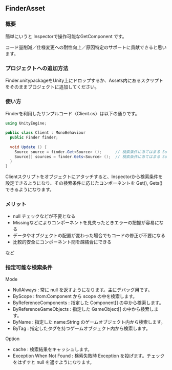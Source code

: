 ## FinderAsset

### 概要
簡単にいうと Inspectorで操作可能なGetComponent です。

コード量削減／仕様変更への耐性向上／原因特定のサポートに貢献できると思います。

### プロジェクトへの追加方法
Finder.unitypackageをUnity上にドロップするか、Assets内にあるスクリプトをそのままプロジェクトに追加してください。

### 使い方
Finderを利用したサンプルコード（Client.cs）は以下の通りです。

```c#:Client.cs
using UnityEngine;

public class Client : MonoBehaviour
  public Finder finder;
  
  void Update () {
    Source source = finder.Get<Source> ();      // 検索条件にあてはまる Sourceコンポーネント を1つ取得
    Source[] sources = finder.Gets<Source> ();  // 検索条件にあてはまる Sourceコンポーネント をすべて取得
  }
}
```

Clientスクリプトをオブジェクトにアタッチすると、Inspectorから検索条件を設定できるようになり、その検索条件に応じたコンポーネントを Get(), Gets() できるようになります。

### メリット
* null チェックなどが不要となる
* Missingなどによりコンポーネントを見失ったときエラーの把握が容易になる
* データやオブジェクトの配置が変わった場合でもコードの修正が不要になる
* 比較的安全にコンポーネント間を疎結合にできる

など

### 指定可能な検索条件
Mode

* NullAlways : 常に null を返すようになります。主にデバッグ用です。
* ByScope : from:Component から scope の中を検索します。
* ByReferenceComponents : 指定した Component[] の中から検索します。
* ByReferenceGameObjects : 指定した GameObject[] の中から検索します。
* ByName : 指定した name:String のゲームオブジェクト内から検索します。
* ByTag : 指定したタグを持つゲームオブジェクト内から検索します。

Option

* cache : 検索結果をキャッシュします。
* Exception When Not Found : 検索失敗時 Exception を投げます。チェックをはずすと null を返すようになります。
